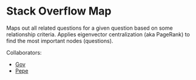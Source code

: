 # Stack Overflow Map

Maps out all related questions for a given question based on some relationship criteria. Applies eigenvector centralization (aka PageRank) to find the most important nodes (questions).

Collaborators:
- [Gov](https://github.com/govi218)
- [Pepe](https://github.com/jlavileze)
